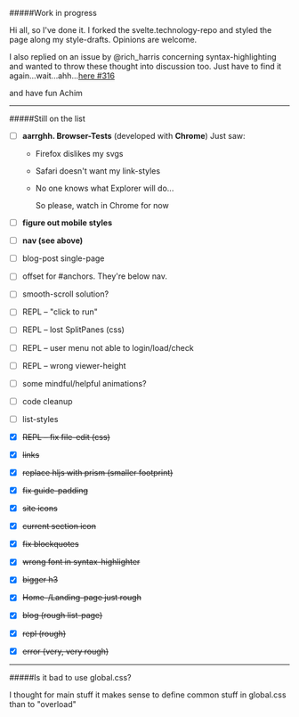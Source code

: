 #####Work in progress

Hi all,
so I've done it.
I forked the svelte.technology-repo and styled the page along my style-drafts. Opinions are welcome.

I also replied on an issue by @rich_harris concerning syntax-highlighting and wanted to throw these thought into discussion too.
Just have to find it again...wait...ahh...[here #316](https://github.com/sveltejs/svelte.technology/pull/316)

and have fun
Achim



---

#####Still on the list

- [ ] **aarrghh. Browser-Tests** (developed with **Chrome**)
	Just saw:

	- Firefox dislikes my svgs

	- Safari doesn't want my link-styles

	- No one knows what Explorer will do...

		So please, watch in Chrome for now

- [ ] **figure out mobile styles**

- [ ] **nav (see above)**

- [ ] blog-post single-page

- [ ] offset for #anchors. They're below nav. 

- [ ] smooth-scroll solution? 

- [ ] REPL – "click to run"

- [ ] REPL – lost SplitPanes (css)

- [ ] REPL – user menu
  not able to login/load/check

- [ ] REPL – wrong viewer-height

- [ ] some mindful/helpful animations?

- [ ] code cleanup

- [ ] list-styles

- [x] <strike>REPL – fix file-edit (css)</strike>

- [x] <strike>links</strike>

- [x] <strike>replace hljs with prism (smaller footprint)</strike>

- [x] <strike>fix guide-padding</strike>

- [x] <strike>site icons</strike>

- [x] <strike>current section icon</strike>

- [x] <strike>fix blockquotes</strike>

- [x] <strike>wrong font in syntax-highlighter</strike>

- [x] <strike>bigger h3</strike>

- [x] <strike>Home-/Landing-page just rough</strike>

- [x] <strike>blog (rough list-page)</strike>

- [x] <strike>repl (rough)</strike>

- [x] <strike>error (very, very rough)</strike>

---

#####Is it bad to use global.css?

I thought for main stuff it makes sense to define common stuff in global.css than to "overload" <style> in routes.

<small>Easy to change that if needed/requested.</small>

I know that global.css won't receive auto-css-removal, but is this an issue for commonly, overall used style-stuff?
I've tried hard to include only real global-stuff.

Main advantage in my eyes is the usage of custom-css-properties for theming, color- and font-stuff or helper-classes.

<small>**hmm. OK.** That could be done with components including css too.</small>

**maybe it's this**
I find all these `.someting :global(xxx) :global(yy)` disturbing.

**NOTE on css**
The real basic reset is inline in template.html
for fastest possible load.



---

##### Some Questions

- Is an agressive font-subsetting OK?
- Is this @web-font load ok?
	I wanted to prevent the inlining of base64.
	Got it from [fout-with-class](https://github.com/zachleat/web-font-loading-recipes)
- What are our required glyphs? Even Chinese?
- Is inlining svg for icons bad practice?

